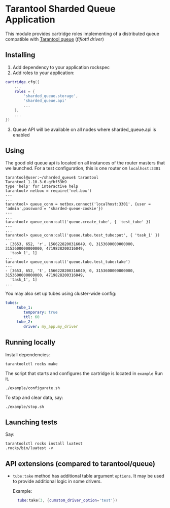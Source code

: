 
# Tarantool Sharded Queue Application

This module provides cartridge roles implementing of a distributed queue compatible with [Tarantool queue](https://github.com/tarantool/queue) (*fifiottl driver*)

## Installing

1. Add dependency to your application rockspec
2. Add roles to your application:
```init.lua
cartridge.cfg({
    ...
    roles = {        
        'sharded_queue.storage',
        'sharded_queue.api'
        ...
    },
    ...
})
```
3. Queue API will be available on all nodes where sharded_queue.api is enabled

## Using

The good old queue api is located on all instances of the router masters that we launched.
For a test configuration, this is one router on `localhost:3301`

```
tarantool@user:~/sharded_queue$ tarantool
Tarantool 1.10.3-6-gfbf53b9
type 'help' for interactive help
tarantool> netbox = require('net.box')
---
...
tarantool> queue_conn = netbox.connect('localhost:3301', {user = 'admin',password = 'sharded-queue-cookie'})
---
...
tarantool> queue_conn:call('queue.create_tube', { 'test_tube' })   
---
...
tarantool> queue_conn:call('queue.tube.test_tube:put', { 'task_1' })
---
- [3653, 652, 'r', 1566228200316049, 0, 3153600000000000, 3153600000000000, 4719828200316049,
  'task_1', 1]
...
tarantool> queue_conn:call('queue.tube.test_tube:take')
---
- [3653, 652, 't', 1566228200316049, 0, 3153600000000000, 3153600000000000, 4719828200316049,
  'task_1', 1]
...

```

You may also set up tubes using cluster-wide config:
```config.yml
tubes:
     tube_1:
        temporary: true
        ttl: 60
     tube_2:
        driver: my_app.my_driver
```

## Running locally

Install dependencies:

```
tarantoolctl rocks make
```

The script that starts and configures the cartridge is located in `example`
Run it.
```
./example/configurate.sh
```
To stop and clear data, say:

```
./example/stop.sh
```

## Launching tests
    
Say:

```
tarantoolctl rocks install luatest
.rocks/bin/luatest -v
```

## API extensions (compared to tarantool/queue)

* ``tube:take`` method has additional table argument ``options``. It may be used to provide additional logic in some
    drivers.
    
    Example:
    ```lua
      tube:take(3, {cumstom_driver_option='test'})
    ```